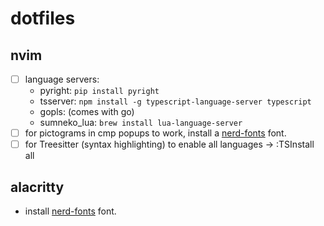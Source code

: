 # dotfiles

## nvim
 * [ ] language servers:
   * pyright: `pip install pyright`
   * tsserver: `npm install -g typescript-language-server typescript`
   * gopls: (comes with go)
   * sumneko_lua: `brew install lua-language-server`
 * [ ] for pictograms in cmp popups to work, install a [nerd-fonts](https://github.com/ryanoasis/nerd-fonts) font.
 * [ ] for Treesitter (syntax highlighting) to enable all languages ->  :TSInstall all

## alacritty
 * install [nerd-fonts](https://github.com/ryanoasis/nerd-fonts) font.

